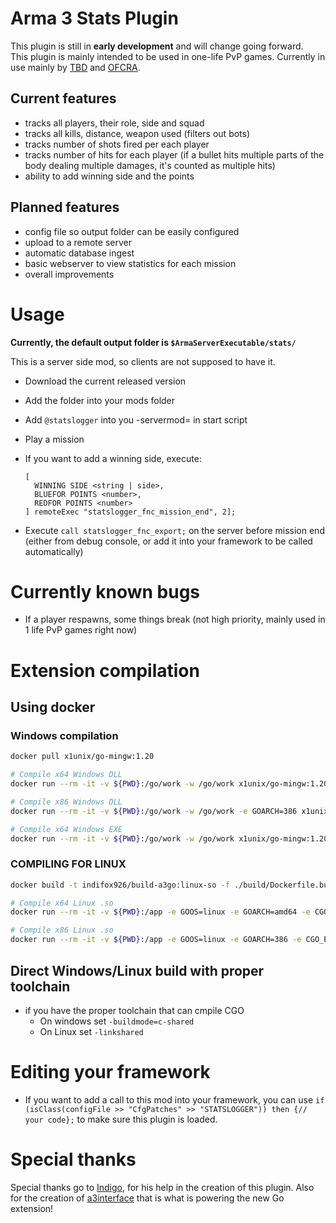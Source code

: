 # Arma 3 Stats Plugin

This plugin is still in **early development** and will change going forward.<br>
This plugin is mainly intended to be used in one-life PvP games. Currently in use mainly by  [TBD](https://tbdevent.eu) and  [OFCRA](https://ofcrav2.org/forum/index.php).

## Current features

- tracks all players, their role, side and squad
- tracks all kills, distance, weapon used (filters out bots)
- tracks number of shots fired per each player
- tracks number of hits for each player (if a bullet hits multiple parts of the body dealing multiple damages, it's counted as multiple hits)
- ability to add winning side and the points

## Planned features

- config file so output folder can be easily configured
- upload to a remote server
- automatic database ingest
- basic webserver to view statistics for each mission
- overall improvements

# Usage

**Currently, the default output folder is `$ArmaServerExecutable/stats/`**<br>

This is a server side mod, so clients are not supposed to have it.

- Download the current released version
- Add the folder into your mods folder
- Add `@statslogger` into you -servermod= in start script
- Play a mission
- If you want to add a winning side, execute:

  ```sqf
  [
    WINNING SIDE <string | side>, 
    BLUEFOR POINTS <number>,
    REDFOR POINTS <number>
  ] remoteExec "statslogger_fnc_mission_end", 2];
  ```

- Execute `call statslogger_fnc_export;` on the server before mission end (either from debug console, or add it into your framework to be called automatically)

# Currently known bugs

- If a player respawns, some things break (not high priority, mainly used in 1 life PvP games right now)

# Extension compilation

## Using docker

### Windows compilation

```bash
docker pull x1unix/go-mingw:1.20

# Compile x64 Windows DLL
docker run --rm -it -v ${PWD}:/go/work -w /go/work x1unix/go-mingw:1.20 go build -o stats_logger_x64.dll -buildmode=c-shared .

# Compile x86 Windows DLL
docker run --rm -it -v ${PWD}:/go/work -w /go/work -e GOARCH=386 x1unix/go-mingw:1.20 go build -o stats_logger.dll -buildmode=c-shared .

# Compile x64 Windows EXE
docker run --rm -it -v ${PWD}:/go/work -w /go/work x1unix/go-mingw:1.20 go build -o stats_logger_x64.dll .
```

### COMPILING FOR LINUX

```bash
docker build -t indifox926/build-a3go:linux-so -f ./build/Dockerfile.build ./cmd

# Compile x64 Linux .so
docker run --rm -it -v ${PWD}:/app -e GOOS=linux -e GOARCH=amd64 -e CGO_ENABLED=1 -e CC=gcc indifox926/build-a3go:linux-so go build -o stats_logger_x64.so -linkshared .

# Compile x86 Linux .so
docker run --rm -it -v ${PWD}:/app -e GOOS=linux -e GOARCH=386 -e CGO_ENABLED=1 -e CC=gcc indifox926/build-a3go:linux-so go build -o stats_logger.so -linkshared .
```

## Direct Windows/Linux build with proper toolchain

- if you have the proper toolchain that can cmpile CGO
  - On windows set `-buildmode=c-shared`
  - On Linux set `-linkshared`

# Editing your framework

- If you want to add a call to this mod into your framework, you can use `if (isClass(configFile >> "CfgPatches" >> "STATSLOGGER")) then {// your code};` to make sure this plugin is loaded.

# Special thanks

Special thanks go to [Indigo](https://github.com/indig0fox), for his help in the creation of this plugin. Also for the creation of [a3interface](https://github.com/indig0fox/a3go) that is what is powering the new Go extension!
